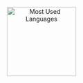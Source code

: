 <p align="center">
    <img alt="Most Used Languages" height="160em" src="https://github-readme-stats.vercel.app/api/top-langs/?username=e-silveira&hide=html&layout=compact&theme=material-palenight">
</p>
